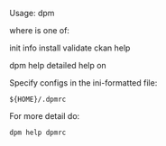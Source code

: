 Usage: dpm <command>

where <command> is one of:

  init
  info
  install
  validate
  ckan
  help

dpm help <command>  detailed help on <command>

Specify configs in the ini-formatted file:

    ${HOME}/.dpmrc

For more detail do:

    dpm help dpmrc
